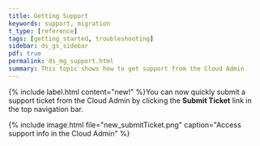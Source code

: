 ```yaml
---
title: Getting Support
keywords: support, migration
t_type: [reference]
tags: [getting_started, troubleshooting]
sidebar: ds_gs_sidebar
pdf: true
permalink: ds_mg_support.html
summary: This topic shows how to get support from the Cloud Admin
---
```

{% include label.html content="new!" %}You can now quickly submit a support ticket from the Cloud Admin by clicking the **Submit Ticket** link in the top navigation bar.

{% include image.html file="new_submitTicket.png" caption="Access support info in the Cloud Admin" %}
